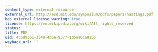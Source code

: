 ```yaml
---
content_type: external-resource
external_url: http://esd.mit.edu/symposium/pdfs/papers/hastings.pdf
has_external_license_warning: true
license: https://en.wikipedia.org/wiki/All_rights_reserved
status: ''
title: PDF
uid: 4c5d9361-3548-4b6e-9377-1d5aa6ca8156
wayback_url: ''
---
```

